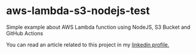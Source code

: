 # aws-lambda-s3-nodejs-test
Simple example about AWS Lambda function using NodeJS, S3 Bucket and GitHub Actions


You can read an article related to this project in my [linkedin profile.](https://www.linkedin.com/pulse/deploy-aws-lambda-function-using-s3-bucket-github-martinez-cartagena/)
